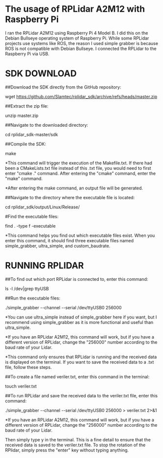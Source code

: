 # The usage of RPLidar A2M12 with Raspberry Pi
I ran the RPLidar A2M12 using Raspberry Pi 4 Model B. I did this on the Debian Bullseye operating system of Raspberry Pi. While some RPLidar projects use systems like ROS, the reason I used simple grabber is because ROS is not compatible with Debian Bullseye. I connected the RPLidar to the Raspberry Pi via USB.

# SDK DOWNLOAD
##Download the SDK directly from the GitHub repository:

wget https://github.com/Slamtec/rplidar_sdk/archive/refs/heads/master.zip


##Extract the zip file:

unzip master.zip


##Navigate to the downloaded directory:

cd rplidar_sdk-master/sdk


##Compile the SDK:

make


*This command will trigger the execution of the Makefile.txt. If there had been a CMakeLists.txt file instead of this .txt file, you would need to first enter "cmake ." command. After entering the "cmake" command, enter the "make" command.


*After entering the make command, an output file will be generated.


##Navigate to the directory where the executable file is located:

cd rplidar_sdk/output/Linux/Release/


#Find the executable files:

find . -type f -executable


*This command helps you find out which executable files exist. When you enter this command, it should find three executable files named simple_grabber, ultra_simple, and custom_baudrate.

# RUNNING RPLIDAR
##To find out which port RPLidar is connected to, enter this command:

ls -l /dev|grep ttyUSB


##Run the executable files:

./simple_grabber --channel --serial /dev/ttyUSB0 256000


*You can use ultra_simple instead of simple_grabber here if you want, but I recommend using simple_grabber as it is more functional and useful than ultra_simple.


*If you have an RPLidar A2M12, this command will work, but if you have a different version of RPLidar, change the "256000" number according to the baud rate of your Lidar.


*This command only ensures that RPLidar is running and the received data is displayed on the terminal. If you want to save the received data to a .txt file, follow these steps.


##To create a file named veriler.txt, enter this command in the terminal:

touch veriler.txt


##To run RPLidar and save the received data to the veriler.txt file, enter this command:

./simple_grabber --channel --serial /dev/ttyUSB0 256000 > veriler.txt 2>&1


*If you have an RPLidar A2M12, this command will work, but if you have a different version of RPLidar, change the "256000" number according to the baud rate of your Lidar.


Then simply type y in the terminal. This is a fine detail to ensure that the received data is saved to the veriler.txt file. To stop the rotation of the RPlidar, simply press the "enter" key without typing anything.
